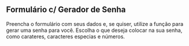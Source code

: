 ## Formulário c/ Gerador de Senha

Preencha o formulário com seus dados e, se quiser, utilize a função para gerar uma senha para você. Escolha o que deseja colocar na sua senha, como carateres, caracteres especias e números.
